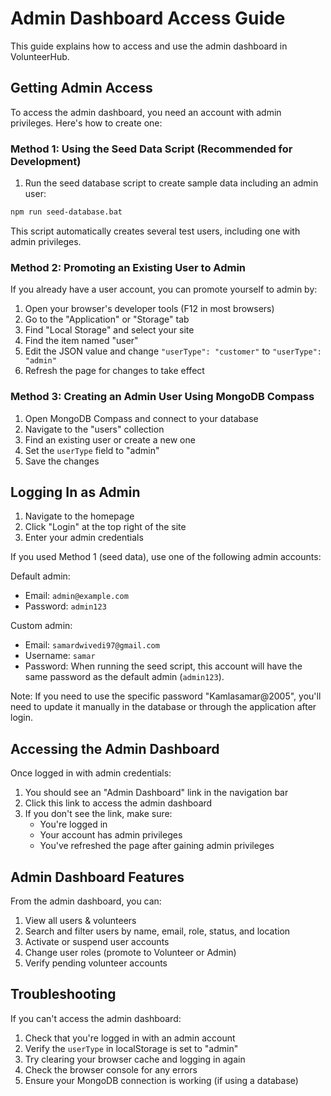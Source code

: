 # Admin Dashboard Access Guide

This guide explains how to access and use the admin dashboard in VolunteerHub.

## Getting Admin Access

To access the admin dashboard, you need an account with admin privileges. Here's how to create one:

### Method 1: Using the Seed Data Script (Recommended for Development)

1. Run the seed database script to create sample data including an admin user:

```bash
npm run seed-database.bat
```

This script automatically creates several test users, including one with admin privileges.

### Method 2: Promoting an Existing User to Admin

If you already have a user account, you can promote yourself to admin by:

1. Open your browser's developer tools (F12 in most browsers)
2. Go to the "Application" or "Storage" tab
3. Find "Local Storage" and select your site
4. Find the item named "user"
5. Edit the JSON value and change `"userType": "customer"` to `"userType": "admin"`
6. Refresh the page for changes to take effect

### Method 3: Creating an Admin User Using MongoDB Compass

1. Open MongoDB Compass and connect to your database
2. Navigate to the "users" collection
3. Find an existing user or create a new one
4. Set the `userType` field to "admin"
5. Save the changes

## Logging In as Admin

1. Navigate to the homepage 
2. Click "Login" at the top right of the site
3. Enter your admin credentials

If you used Method 1 (seed data), use one of the following admin accounts:

Default admin:
- Email: `admin@example.com`
- Password: `admin123`

Custom admin:
- Email: `samardwivedi97@gmail.com` 
- Username: `samar`
- Password: When running the seed script, this account will have the same password as the default admin (`admin123`). 

Note: If you need to use the specific password "Kamlasamar@2005", you'll need to update it manually in the database or through the application after login.

## Accessing the Admin Dashboard

Once logged in with admin credentials:

1. You should see an "Admin Dashboard" link in the navigation bar
2. Click this link to access the admin dashboard
3. If you don't see the link, make sure:
   - You're logged in
   - Your account has admin privileges
   - You've refreshed the page after gaining admin privileges

## Admin Dashboard Features

From the admin dashboard, you can:

1. View all users & volunteers
2. Search and filter users by name, email, role, status, and location
3. Activate or suspend user accounts
4. Change user roles (promote to Volunteer or Admin)
5. Verify pending volunteer accounts

## Troubleshooting

If you can't access the admin dashboard:

1. Check that you're logged in with an admin account
2. Verify the `userType` in localStorage is set to "admin"
3. Try clearing your browser cache and logging in again
4. Check the browser console for any errors
5. Ensure your MongoDB connection is working (if using a database)
